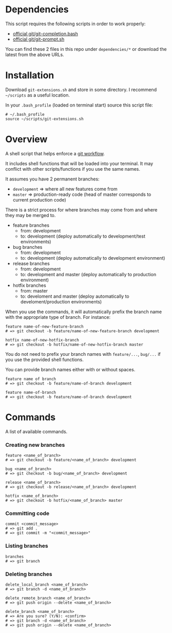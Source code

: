 # Dependencies

This script requires the following scripts in order to work properly:
* [official git/git-completion.bash](https://github.com/git/git/blob/master/contrib/completion/git-completion.bash)
* [official git/git-prompt.sh](https://github.com/git/git/blob/master/contrib/completion/git-prompt.sh)

You can find these 2 files in this repo under `dependencies/*` or download the latest from the above URLs.

# Installation

Download `git-extensions.sh` and store in some directory. I recommend `~/scripts` as a useful location.

In your `.bash_profile` (loaded on terminal start) source this script file:

```
# ~/.bash_profile
source ~/scripts/git-extensions.sh
```

# Overview

A shell script that helps enforce a [git workflow](http://nvie.com/posts/a-successful-git-branching-model/).

It includes shell functions that will be loaded into your terminal. It may conflict with other scripts/functions if you use the same names.

It assumes you have 2 permanent branches:
* `development` => where all new features come from
* `master` => production-ready code (head of master corresponds to current production code)

There is a strict process for where branches may come from and where they may be merged to.

* feature branches
  * from: development
  *   to: development (deploy automatically to development/test environments)
* bug branches
  * from: development
  *   to: development (deploy automatically to development environment)
* release branches
  * from: development
  *   to: development and master (deploy automatically to production environment)
* hotfix branches
  * from: master
  *   to: develoment and master (deploy automatically to develoment/production environments)
 
When you use the commands, it will automatically prefix the branch name with the appropriate type of branch.  For instance:

```
feature name-of-new-feature-branch
# => git checkout -b feature/name-of-new-feature-branch development
```

```
hotfix name-of-new-hotfix-branch
# => git checkout -b hotfix/name-of-new-hotfix-branch master
```

You do not need to prefix your branch names with `feature/...`, `bug/...` if you use the provided shell functions.

You can provide branch names either with or without spaces.

```
feature name of branch
# => git checkout -b feature/name-of-branch development
```

```
feature name-of-branch
# => git checkout -b feature/name-of-branch development
```

# Commands

A list of available commands.

### Creating new branches

```
feature <name_of_branch>
# => git checkout -b feature/<name_of_branch> development
```

```
bug <name_of_branch>
# => git checkout -b bug/<name_of_branch> development
```

```
release <name_of_branch>
# => git checkout -b release/<name_of_branch> development
```

```
hotfix <name_of_branch>
# => git checkout -b hotfix/<name_of_branch> master
```

### Committing code

```
commit <commit_message>
# => git add .
# => git commit -m "<commit_message>"
```

### Listing branches

```
branches
# => git branch
```

### Deleting branches

```
delete_local_branch <name_of_branch>
# => git branch -d <name_of_branch>
```

```
delete_remote_branch <name_of_branch>
# => git push origin --delete <name_of_branch>
```

```
delete_branch <name_of_branch>
# => Are you sure? (Y/N): <confirm>
# => git branch -d <name_of_branch>
# => git push origin --delete <name_of_branch>
```
